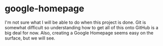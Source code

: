 # google-homepage
I'm not sure what I will be able to do when this project is done. Git is somewhat difficult so understanding how to get all of this onto GitHub is a big deal for now.
Also, creating a Google Homepage seems easy on the surface, but we will see.